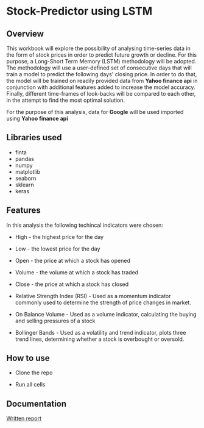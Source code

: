 # Stock-Predictor using LSTM

## Overview

This workbook will explore the possibility of analysing time-series data in the form of stock prices in order to predict future growth or decline. For this purpose, a Long-Short Term Memory (LSTM) methodology will be adopted. The methodology will use a user-defined set of consecutive days that will train a model to predict the following days' closing price. In order to do that, the model will be trained on readily provided data from **Yahoo finance api** in conjunction with additional features added to increase the model accuracy. Finally, different time-frames of look-backs will be compared to each other, in the attempt to find the most optimal solution.

For the purpose of this analysis, data for **Google** will be used imported using **Yahoo finance api**

## Libraries used
 - finta
 - pandas
 - numpy
 - matplotlib
 - seaborn
 - sklearn
 - keras

## Features

In this analysis the following techincal indicators were chosen:

 - High - the highest price for the day
 
 - Low - the lowest price for the day
 
 - Open - the price at which a stock has opened
 
 - Volume - the volume at which a stock has traded
 
 - Close - the price at which a stock has closed
 
 - Relative Strength Index (RSI) - Used as a momentum indicator commonly used to determine the strength of price changes in market. 

 - On Balance Volume - Used as a volume indicator, calculating the buying and selling pressures of a stock

 - Bollinger Bands -  Used as a volatility and trend indicator, plots three trend lines, determining whether a stock is overbought or oversold.
 
 ## How to use
 
  - Clone the repo
  
  - Run all cells
  
  ## Documentation 
  
  [Written report](Stock-Predictor/Stock-Predictor-LSTM.pdf)
